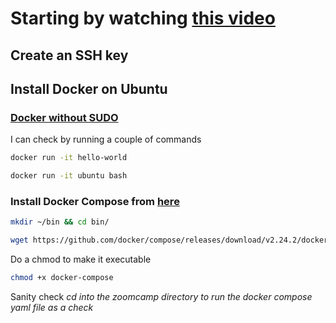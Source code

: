 # Starting by watching [this video](https://www.youtube.com/watch?v=ae-CV2KfoN0&list=PL3MmuxUbc_hJed7dXYoJw8DoCuVHhGEQb&index=18)

## Create an SSH key

## Install Docker on Ubuntu

### [Docker without SUDO](https://github.com/sindresorhus/guides/blob/main/docker-without-sudo.md)

I can check by running a couple of commands

```bash
docker run -it hello-world
```

```bash
docker run -it ubuntu bash
```

### Install Docker Compose from [here](https://github.com/docker/compose/releases)

```bash
mkdir ~/bin && cd bin/
```

```bash
wget https://github.com/docker/compose/releases/download/v2.24.2/docker-compose-linux-x86_64 -O docker-compose
```

Do a chmod to make it executable

```bash
chmod +x docker-compose
```

Sanity check *cd into the zoomcamp directory to run the docker compose yaml file as a check*
